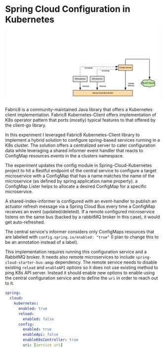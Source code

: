 # Spring Cloud Configuration in Kubernetes

![Spring Cloud Configuration in K8s](./images/spring_cloud_cfg_k8s.png)

Fabric8 is a community-maintained Java library that offers a Kubernetes client 
implementation. Fabric8 Kubernetes-Client offers implementation of K8s
operator pattern that ports (mostly) typical features to that offered by the client-go library.
  
In this experiment I leveraged Fabric8 Kubernetes-Client library to implement 
a hybrid solution to configure spring-based services running in a K8s cluster. 
The solution offers a centralized server to cater configuration data while 
leveraging a shared informer event handler that reacts to ConfigMap resources 
events in the a clusters namespace.

The experiment updates the config module in Spring-Cloud-Kubernetes project to 
hit a Restful endpoint of the central service to configure a target microservice 
with a ConfigMap that has a name matches the name of the microservice 
(as defined by spring.application.name property). a ConfigMap Lister helps to 
allocate a desired ConfigMap for a specific microservice. 

A shared-index-informer is configured with an event-handler to publish an
actuator refresh message via a Spring Cloud Bus every time a ConfigMap receives
an event (updated/deleted). If a remote configured microservice listens on the same bus
(backed by a rabbitMQ broker in this case), it would get auto-refreshed.

The central service's informer considers only ConfigMaps resources that are labeled with
`config.spring.io/enabled: "true"` (I plan to change this to be an annotation instead of a label).

This implementation requires running this configuration service and a RabbitMQ broker.
It needs also remote microservices to include `spring-cloud-starter-bus-amqp` dependency.
The remote service needs to disable existing `reload` and `enableAPI` options so it
does not use existing method to ping K8s API server. Instead it should enable new options
to enable using the central configuration service and to define the `uri` in order to 
reach out to it.

```yaml
spring:
  cloud:
    kubernetes:
      enabled: true
      reload:
        enabled: false
      config:
        enabled: true
        enableApi: false
        enableK8sController: true
        uri: [service uri]
```



